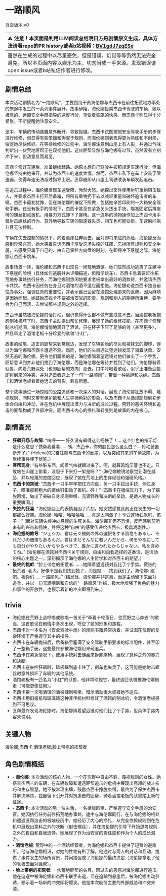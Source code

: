 # 一路顺风
页面版本:v0
 

| :warning: 注意！本页面是利用LLM阅读总结明日方舟剧情原文生成，具体方法请看repo的PR history或者b站视频：[BV1gdJ7zqESe](https://www.bilibili.com/video/BV1gdJ7zqESe/)         |
|:----------------------------|
| 虽然在生成的过程中以尽量避免，但是错误，幻觉等等仍然无法完全避免。所以本页面内容以娱乐为主，切勿当成一手来源。发现错误请open issue或者b站私信作者进行修改。|



## 剧情总结
本次活动剧情名为“一路顺风”，主要围绕干员海伦娜与杰西卡在前往拓荒地办事处的旅途中发生的一系列事件展开。故事伊始，海伦娜搭乘杰西卡驾驶的车辆，她以极高的、远超安全手册指导的速度行驶，享受着狂飙的快感，而杰西卡则显得十分紧张，不断提醒她注意安全。

途中，车辆的传动装置意外断开，导致抛锚。杰西卡试图按照安全驾驶手册的步骤进行维修，但显得有些笨拙和拘泥于规则，而海伦娜则表现得更为熟练和不耐烦，催促她尽快修好。在等待维修的过程中，海伦娜注意到山崖上有人影，并通过气味判断出一伙荒地匪帮正在窥视他们。这伙匪帮显然与海伦娜有过节，虽然没有立刻冲下来，但敌意显而易见。

杰西卡修好车辆后，准备继续赶路。她原本想自己驾驶并按照规定车速行驶，但海伦娜坚持由她来开，并认为杰西卡的速度太慢。然而，杰西卡私下在车上安装了限速器，使得车速无法超过指导上限。匪帮随即从山崖上驾驶改装车辆发起追击。

在追击过程中，海伦娜发现车速受限，勃然大怒。她探出窗外使用射钉重炮阻击敌人，并要求杰西卡打开后备箱，将所有重物扔下去以减轻重量和破坏追击者的车辆。杰西卡最初犹豫，但在海伦娜的催促下照做，包括她辛苦印刷的一大箱安全驾驶手册。在没有扳手的情况下，杰西卡甚至在紧急关头拔出手铳，瞄准固定后排座椅的螺丝扣动扳机，用暴力方式卸下了座椅。这一连串的抛物操作加上杰西卡用手铳射击螺丝的行为，意外地导致车辆的限速器失灵，刹车也可能受损，车速瞬间飙升且无法控制。

车辆在失去控制的情况下，向着悬崖狂奔而去。面对即将来临的危险，海伦娜反而感到异常兴奋，她大笑着告诉杰西卡享受这场失控的狂飙，忘掉所有规则和安全手册，去感受只属于自己的、由自己掌控方向盘的时刻。在即将冲下悬崖之际，海伦娜让杰西卡跳车。

故事场景一转，海伦娜和杰西卡出现在一间荒地酒馆。她们显然成功逃离了车辆冲下悬崖的险境（具体如何逃脱并未详细描述，但暗示跳车）。杰西卡急着要赶往拓荒地办事处执行任务，而海伦娜则悠闲地要求老板拿出最好的酒款待，并邀请杰西卡共饮。杰西卡因任务在身且对酒馆烈酒不适应而拒绝。海伦娜劝说杰西卡独自前往办事处，强调任务的重要性，并表示自己会留在酒馆处理追来的匪帮，因为麻烦是因她而起。她鼓励杰西卡不要被治安官的职责、规则和别人的期待所束缚，要学会为自己而活，去尝试那些规则之外的选择。

杰西卡虽然被海伦娜的话打动，但仍觉得什么都不做有些过意不去。当酒馆老板抱怨制冰机坏了时，杰西卡主动提出帮忙修理，展现了她的维修技能。在杰西卡修理制冰机期间，海伦娜悄悄地离开了酒馆，只在杯子下压了足够的钱（甚至更多），并且牵走了酒馆老板十分珍爱的驮兽“小红”。

故事的结尾，追击的匪帮来到悬崖边，发现了车辆轮胎的尽头和被抹去的脚印，误以为海伦娜和杰西卡遭遇不测。然而，他们的头目通过望远镜发现了骑着驮兽、安然无恙的海伦娜。更令他们震惊的是，海伦娜隔着望远镜对他们做出了一个手势，匪帮意识到并非他们找到了海伦娜，而是海伦娜在等待并找到了他们。海伦娜骑着驮兽，向着荒野深处（也即匪帮的方向）走去，口中哼唱着歌谣，似乎正准备迎接即将到来的冲突，并对追击者送上了一句“一路顺风”，带着一种挑衅和决绝。杰西卡和酒馆老板看着她远去的背影，若有所思。

整个故事通过一场惊险的公路追逐和一次深入的对话，展现了海伦娜狂放不羁、蔑视规则、同时又带有保护欲和人生导师色彩的形象，以及杰西卡从循规蹈矩到初步体会自由和冲动、并在危机中展现出潜力与决断的成长过程。荒野的恶劣环境和追击的匪帮构成了外部冲突，而杰西卡内心的挣扎和转变则是故事的内在核心。
## 剧情高光
- **狂飙开场与故障**: “呜呼—— 好久没有飙得这么畅快了！... 这个红色的指示灯是什么意思？快帮我看看......咦，杰西卡，你的脸色怎么这么白？... 传动装置断开了。” (Helena的兴奋狂飙与杰西卡的反差，以及突如其来的车辆故障，为后续事件埋下伏笔。)
- **匪帮现身**: “有些脏东西，闻着气味就跟过来了。呵，就算鸣炮示警也不走。只敢站在山崖上偷看，没胆子下来打一架是吗？” (海伦娜敏锐地察觉到潜在威胁，并以轻蔑的态度回应，展现了她在荒地上的生存经验和强硬风格。)
- **杰西卡的突破**: “杰西卡一只手牢牢把住方向盘，另一只手拔出手铳，侧过身子，瞄准那颗粗大的螺丝钉扣动了扳机。砰！” (杰西卡在极端压力下，为了摆脱困境，做出了突破自身规则束缚、充满野性和决断的举动，是她人物成长的重要瞬间。)
- **失控的狂喜**: “海伦娜脸上的表情凝固了片刻，她突然感觉此刻正在发生的一切都那么好笑。海伦娜: 哈哈、哈哈哈哈......真是太刺激了！享受这场狂飙吧，孩子！” (面对车辆失控冲向悬崖的生死关头，海伦娜非但不恐惧，反而感到前所未有的兴奋和畅快，并将这种“自由”的感受传递给杰西卡，极具戏剧性。)
- **海伦娜的教导**: “ジェシカ、君は元々規則の外の選択をする資格もあるし、それだけの価値もあるんだ。君はまだそんなに若いんだから、何をやるにしても自分がやりたいからやるべきで、誰かに言われたからじゃない。私を含めてね。” (海伦娜在酒馆对杰西卡关于规则、自由和自我选择的这番话，是活动的核心主题之一，深刻揭示了海伦娜的人生哲学和对杰西卡的期望。)
- **最终的挑衅**: “脸上带疤的拓荒者: ......她隔着望远镜对我比了个手势。慌张的拓荒者: 老大，好像不是我们找到她了，而是她......找到我们了。海伦娜: 跑吧。祝你们......一路顺风。” (结局处，海伦娜并非逃离，而是主动留下来面对追兵，并以一句充满嘲讽和自信的“一路顺风”作结，极大地增强了角色的魅力和事件的开放性，也预示着新的冲突即将到来。)
## trivia
- 海伦娜在荒野上会哼唱或歌唱一首关于“牵着十轮落日，往荒野之心奔去”的歌谣，这首歌谣在剧情中多次出现，呼应了她的形象和旅程。
- 杰西卡对一本名为《安全驾驶手册》的规则书籍异常执着，并试图在荒野的复杂环境下严格遵守其中的指导。
- 杰西卡在车辆抛锚后，后备箱里塞满了安全驾驶手册要求的标准配件，甚至印了一整箱手册，这些最终都被海伦娜用来砸追兵。
- 杰西卡在紧急情况下，使用手铳射击螺丝来拆卸座椅，展现了意料之外的暴力和决断。
- 杰西卡在失控狂飙时，踏板踩到底卡住了，刹车也失灵了，这可能是她射击螺丝时意外损坏了车辆的其他系统。
- 酒馆老板有一匹名为“小红”的驮兽，他非常珍视它，最终这匹驮兽被海伦娜借走（可能更像征用）。
- 杰西卡第一次喝酒馆的酒被辣到咳嗽，暗示酒劲很大或者她不适应。
- 杰西卡用旧报纸和玻璃碴这种非传统材料修好了酒馆的制冰机，令酒馆老板感到不可思议。
- 匪帮最终发现海伦娜时，海伦娜隔着望远镜对他们比了个手势，但具体手势内容未说明。
## 关键人物
海伦娜;杰西卡;酒馆老板;脸上带疤的拓荒者
## 角色剧情概括
-   **- 海伦娜**: 本次活动的核心人物，一个在荒野中自由不羁、蔑视规则的女性。她搭乘杰西卡的车辆，在车辆故障和遭遇匪帮追击的危机中展现出高超的战斗技巧和生存智慧。她不按常理出牌，鼓励杰西卡挣脱束缚，最终为了保护杰西卡并解决麻烦，独自留下引开并对抗追击的匪帮，骑着酒馆老板的驮兽踏上新的征途。
-   **- 杰西卡**: 本次活动的另一位主角，一名循规蹈矩、严格遵守安全手册的治安官。她因执行任务前往拓荒地办事处，途中与海伦娜同行。在与海伦娜的相处和遭遇匪帮追击的极端经历中，她经历了内心的挣扎，从完全依赖规则到在危机中展现出意料之外的决断（射击螺丝），并在海伦娜的引导下开始思考规则之外的自由和自我选择。她展现了作为治安官的责任感和作为个人的成长潜力。
-   **- 酒馆老板**: 荒野中的一个酒馆经营者，为海伦娜和杰西卡提供了短暂的避难所。他与海伦娜相识，对她的性格有所了解。他通过与两人的对话和互动，提供了事件发生的场所背景，并间接促成了海伦娜的最终决定（海伦娜拿走了他的驮兽去面对匪帮）。
-   **- 脸上带疤的拓荒者**: 一伙荒地匪帮的头目，因过去的恩怨对海伦娜进行追击。他在追逐中被海伦娜和杰西卡联手击退，但在追踪到悬崖后，被海伦娜主动引诱，预示着一场新的冲突即将爆发。他是本次剧情主要的外部威胁和冲突来源。